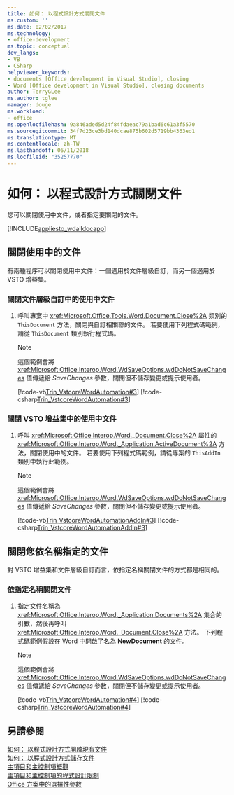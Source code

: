 ```yaml
---
title: 如何： 以程式設計方式關閉文件
ms.custom: ''
ms.date: 02/02/2017
ms.technology:
- office-development
ms.topic: conceptual
dev_langs:
- VB
- CSharp
helpviewer_keywords:
- documents [Office development in Visual Studio], closing
- Word [Office development in Visual Studio], closing documents
author: TerryGLee
ms.author: tglee
manager: douge
ms.workload:
- office
ms.openlocfilehash: 9a846aded5d24f84fdaeac79a1bad6c61a3f5570
ms.sourcegitcommit: 34f7d23ce3bd140dcae875b602d5719bb4363ed1
ms.translationtype: MT
ms.contentlocale: zh-TW
ms.lasthandoff: 06/11/2018
ms.locfileid: "35257770"
---
```

# <a name="how-to-programmatically-close-documents"></a>如何： 以程式設計方式關閉文件
  您可以關閉使用中文件，或者指定要關閉的文件。  
  
 [!INCLUDE[appliesto_wdalldocapp](../vsto/includes/appliesto-wdalldocapp-md.md)]  
  
## <a name="close-the-active-document"></a>關閉使用中的文件  
 有兩種程序可以關閉使用中文件：一個適用於文件層級自訂，而另一個適用於 VSTO 增益集。  
  
### <a name="to-close-the-active-document-in-a-document-level-customization"></a>關閉文件層級自訂中的使用中文件  
  
1.  呼叫專案中 <xref:Microsoft.Office.Tools.Word.Document.Close%2A> 類別的 `ThisDocument` 方法，關閉與自訂相關聯的文件。 若要使用下列程式碼範例，請從 `ThisDocument` 類別執行程式碼。  
  
    > [!NOTE]  
    >  這個範例會將 <xref:Microsoft.Office.Interop.Word.WdSaveOptions.wdDoNotSaveChanges> 值傳遞給 *SaveChanges* 參數，關閉但不儲存變更或提示使用者。  
  
     [!code-vb[Trin_VstcoreWordAutomation#3](../vsto/codesnippet/VisualBasic/Trin_VstcoreWordAutomationVB/ThisDocument.vb#3)]
     [!code-csharp[Trin_VstcoreWordAutomation#3](../vsto/codesnippet/CSharp/Trin_VstcoreWordAutomationCS/ThisDocument.cs#3)]  
  
### <a name="to-close-the-active-document-in-a-vsto-add-in"></a>關閉 VSTO 增益集中的使用中文件  
  
1.  呼叫 <xref:Microsoft.Office.Interop.Word._Document.Close%2A> 屬性的 <xref:Microsoft.Office.Interop.Word._Application.ActiveDocument%2A> 方法，關閉使用中的文件。 若要使用下列程式碼範例，請從專案的 `ThisAddIn` 類別中執行此範例。  
  
    > [!NOTE]  
    >  這個範例會將 <xref:Microsoft.Office.Interop.Word.WdSaveOptions.wdDoNotSaveChanges> 值傳遞給 *SaveChanges* 參數，關閉但不儲存變更或提示使用者。  
  
     [!code-vb[Trin_VstcoreWordAutomationAddIn#3](../vsto/codesnippet/VisualBasic/Trin_VstcoreWordAutomationAddIn/ThisAddIn.vb#3)]
     [!code-csharp[Trin_VstcoreWordAutomationAddIn#3](../vsto/codesnippet/CSharp/Trin_VstcoreWordAutomationAddIn/ThisAddIn.cs#3)]  
  
## <a name="close-a-document-that-you-specify-by-name"></a>關閉您依名稱指定的文件  
 對 VSTO 增益集和文件層級自訂而言，依指定名稱關閉文件的方式都是相同的。  
  
### <a name="to-close-a-document-that-you-specify-by-name"></a>依指定名稱關閉文件  
  
1.  指定文件名稱為 <xref:Microsoft.Office.Interop.Word._Application.Documents%2A> 集合的引數，然後再呼叫 <xref:Microsoft.Office.Interop.Word._Document.Close%2A> 方法。 下列程式碼範例假設在 Word 中開啟了名為 **NewDocument** 的文件。  
  
    > [!NOTE]  
    >  這個範例會將 <xref:Microsoft.Office.Interop.Word.WdSaveOptions.wdDoNotSaveChanges> 值傳遞給 *SaveChanges* 參數，關閉但不儲存變更或提示使用者。  
  
     [!code-vb[Trin_VstcoreWordAutomation#4](../vsto/codesnippet/VisualBasic/Trin_VstcoreWordAutomationVB/ThisDocument.vb#4)]
     [!code-csharp[Trin_VstcoreWordAutomation#4](../vsto/codesnippet/CSharp/Trin_VstcoreWordAutomationCS/ThisDocument.cs#4)]  
  
## <a name="see-also"></a>另請參閱  
 [如何： 以程式設計方式開啟現有文件](../vsto/how-to-programmatically-open-existing-documents.md)   
 [如何： 以程式設計方式儲存文件](../vsto/how-to-programmatically-save-documents.md)   
 [主項目和主控制項概觀](../vsto/host-items-and-host-controls-overview.md)   
 [主項目和主控制項的程式設計限制](../vsto/programmatic-limitations-of-host-items-and-host-controls.md)   
 [Office 方案中的選擇性參數](../vsto/optional-parameters-in-office-solutions.md)  
  